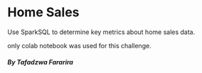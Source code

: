 # Home Sales
Use SparkSQL to determine key metrics about home sales data.


only colab notebook was used for this challenge.

##### By Tafadzwa Fararira
